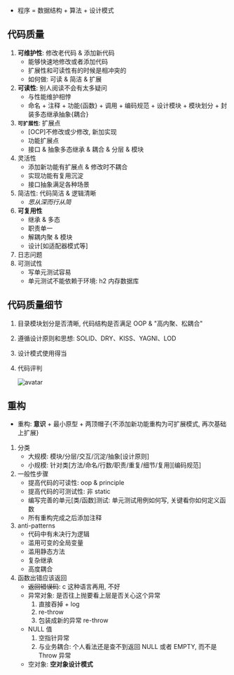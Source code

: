 - 程序 = 数据结构 + 算法 + 设计模式

## 代码质量

1. **可维护性**: 修改老代码 & 添加新代码
   - 能够快速地修改或者添加代码
   - 扩展性和可读性有的时候是相冲突的
   - 如何做: 可读 & 简洁 & 扩展
2. **可读性**: 别人阅读不会有太多疑问
   - 与性能维护相悖
   - 命名 + 注释 + 功能{函数} + 调用 + 编码规范 + 设计模块 + 模块划分 + 封装多态继承抽象{耦合}
3. **`可扩展性`**: 扩展点
   - [OCP]不修改或少修改, 新加实现
   - 功能扩展点
   - 接口 & 抽象多态继承 & 耦合 & 分层 & 模块
4. 灵活性
   - 添加新功能有扩展点 & 修改时不耦合
   - 实现功能有复用沉淀
   - 接口抽象满足各种场景
5. 简洁性: 代码简洁 & 逻辑清晰
   - _思从深而行从简_
6. **可复用性**
   - 继承 & 多态
   - 职责单一
   - 解耦内聚 & 模块
   - 设计[如适配器模式等]
7. 日志问题
8. 可测试性
   - 写单元测试容易
   - 单元测试不能依赖于环境: h2 内存数据库

## 代码质量细节

1. 目录模块划分是否清晰, 代码结构是否满足 OOP & "高内聚、松耦合"
2. 遵循设计原则和思想: SOLID、DRY、KISS、YAGNI、LOD
3. 设计模式使用得当
4. 代码评判

   ![avatar](/static/image/pattern/design-guideline.png)

## 重构

- 重构: **意识** + 最小原型 + 两顶帽子{不添加新功能重构为可扩展模式, 再次基础上扩展}

1. 分类
   - 大规模: 模块/分层/交互/沉淀/抽象[设计原则]
   - 小规模: 针对类[方法/命名/行数/职责/重复/细节/复用][编码规范]
2. 一般性步骤
   - 提高代码的可读性: oop & principle
   - 提高代码的可测试性: 非 static
   - 编写完善的单元[类/函数]测试: 单元测试用例如何写, 关键看你如何定义函数
   - 所有重构完成之后添加注释
3. anti-patterns
   - 代码中有未决行为逻辑
   - 滥用可变的全局变量
   - 滥用静态方法
   - 复杂继承
   - 高度耦合
4. 函数出错应该返回
   - ~~返回错误码~~: c 这种语言再用, 不好
   - 异常对象: 是否往上抛要看上层是否关心这个异常
     1. 直接吞掉 + log
     2. re-throw
     3. 包装成新的异常 re-throw
   - NULL 值
     1. 空指针异常
     2. 与业务耦合: 个人看法还是查不到返回 NULL 或者 EMPTY, 而不是 Throw 异常
   - 空对象: **空对象设计模式**

